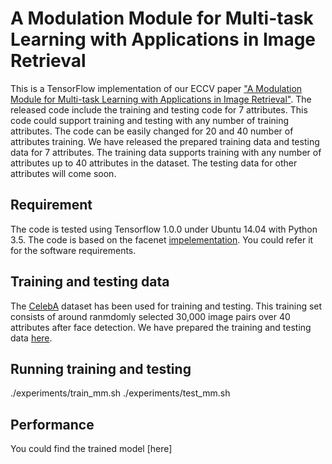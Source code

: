 # A Modulation Module for Multi-task Learning with Applications in Image Retrieval


This is a TensorFlow implementation of our ECCV paper
["A Modulation Module for Multi-task Learning with Applications in Image Retrieval"](https://arxiv.org/abs/1807.06708). 
The released code include the training and testing code for 7 attributes. This code could support training and testing with any number of training attributes. The code can be easily changed for 20 and 40 number of attributes training. We have released the prepared training data and testing data for 7 attributes. The training data supports training with any number of attributes up to 40 attributes in the dataset. The testing data for other attributes will come soon.   
## Requirement
The code is tested using Tensorflow 1.0.0 under Ubuntu 14.04 with Python 3.5. The code is based on the facenet [impelementation](https://github.com/davidsandberg/facenet). You could refer it for the software requirements.  

## Training and testing data
The [CelebA](http://mmlab.ie.cuhk.edu.hk/projects/CelebA.html) dataset has been used for training and testing. This training set consists of around ranmdomly selected 30,000 image pairs over 40 attributes after face detection. We have prepared the training and testing data [here]().


## Running training and testing
./experiments/train_mm.sh
./experiments/test_mm.sh

## Performance
You could find the trained model [here]
